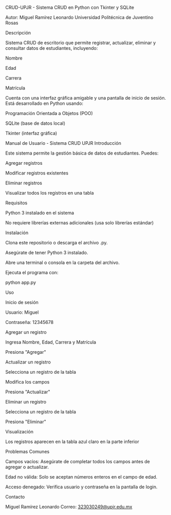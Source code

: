  CRUD-UPJR - Sistema CRUD en Python con Tkinter y SQLite

Autor: Miguel Ramírez Leonardo
Universidad Politécnica de Juventino Rosas

Descripción

Sistema CRUD de escritorio que permite registrar, actualizar, eliminar y consultar datos de estudiantes, incluyendo:

Nombre

Edad

Carrera

Matrícula

Cuenta con una interfaz gráfica amigable y una pantalla de inicio de sesión.
Está desarrollado en Python usando:

Programación Orientada a Objetos (POO)

SQLite (base de datos local)

Tkinter (interfaz gráfica)

 Manual de Usuario - Sistema CRUD UPJR
 Introducción

Este sistema permite la gestión básica de datos de estudiantes. Puedes:

Agregar registros

Modificar registros existentes

Eliminar registros

Visualizar todos los registros en una tabla

Requisitos

Python 3 instalado en el sistema

No requiere librerías externas adicionales (usa solo librerías estándar)

Instalación

Clona este repositorio o descarga el archivo .py.

Asegúrate de tener Python 3 instalado.

Abre una terminal o consola en la carpeta del archivo.

Ejecuta el programa con:

python app.py

Uso

Inicio de sesión

Usuario: Miguel

Contraseña: 12345678

Agregar un registro

Ingresa Nombre, Edad, Carrera y Matrícula

Presiona "Agregar"

Actualizar un registro

Selecciona un registro de la tabla

Modifica los campos

Presiona "Actualizar"

Eliminar un registro

Selecciona un registro de la tabla

Presiona "Eliminar"

Visualización

Los registros aparecen en la tabla azul claro en la parte inferior

Problemas Comunes

Campos vacíos: Asegúrate de completar todos los campos antes de agregar o actualizar.

Edad no válida: Solo se aceptan números enteros en el campo de edad.

Acceso denegado: Verifica usuario y contraseña en la pantalla de login.

Contacto

Miguel Ramírez Leonardo
Correo: 323030249@upjr.edu.mx
